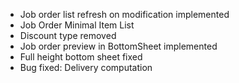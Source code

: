 <ul>
    <li>Job order list refresh on modification implemented</li>
    <li>Job Order Minimal Item List</li>
    <li>Discount type removed</li>
    <li>Job order preview in BottomSheet implemented</li>
    <li>Full height bottom sheet fixed</li>
    <li>Bug fixed: Delivery computation</li>
</ul>